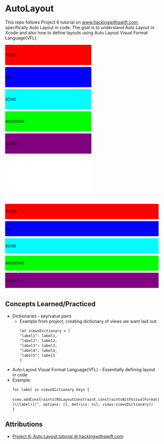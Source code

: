 # AutoLayout
This repo follows Project 6 tutorial on www.hackingwithswift.com, specifically Auto Layout in code.  The goal is to understand Auto Layout in Xcode and also how to define layouts using Auto Layout Visual Format Language(VFL).

![App Screenshot Portrait](AppScreenshot-Portrait.png)

![App Screenshot Landscape](AppScreenshot-Landscape.png)

## Concepts Learned/Practiced
* Dictionaries - key/value pairs
  * Example from project, creating dictionary of views we want laid out:
    ```
    let viewsDictionary = [
    "label1": label1,
    "label2": label2,
    "label3": label3,
    "label4": label4,
    "label5": label5
    ]
    ```
* Auto Layout Visual Format Language(VFL) - Essentially defining layout in code
 * Example:
    ```
    for label in viewsDictionary.keys {
      view.addConstraints(NSLayoutConstraint.constraintsWithVisualFormat("H:|[\(label)]|", options: [], metrics: nil, views:viewsDictionary))
    }
    ```

## Attributions
* [Project 6: Auto Layout tutorial @ hackingwithswift.com](https://www.hackingwithswift.com/read/6/overview)
